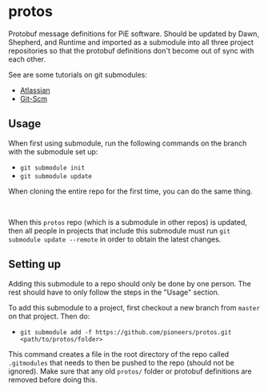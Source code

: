 # protos

Protobuf message definitions for PiE software. Should be updated by Dawn, Shepherd, and Runtime and imported as a submodule into all three project repositories so that the protobuf definitions don't become out of sync with each other.

See are some tutorials on git submodules:

* [Atlassian](https://www.atlassian.com/git/tutorials/git-submodule)
* [Git-Scm](https://git-scm.com/book/en/v2/Git-Tools-Submodules)

## Usage

When first using submodule, run the following commands on the branch with the submodule set up:

* `git submodule init`
* `git submodule update`

When cloning the entire repo for the first time, you can do the same thing. 

<br>

When this `protos` repo (which is a submodule in other repos) is updated, then all people in projects that include this submodule must run `git submodule update --remote` in order to obtain the latest changes.


## Setting up

Adding this submodule to a repo should only be done by one person. The rest should have to only follow the steps in the "Usage" section.

To add this submodule to a project, first checkout a new branch from `master` on that project. Then do:

* `git submodule add -f https://github.com/pioneers/protos.git <path/to/protos/folder>`

This command creates a file in the root directory of the repo called `.gitmodules` that needs to then be pushed to the repo (should not be ignored). Make sure that any old `protos/` folder or protobuf definitions are removed before doing this.
